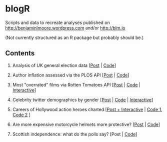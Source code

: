 blogR
=====

Scripts and data to recreate analyses published on http://benjaminlmoore.wordpress.com and/or http://blm.io

(Not currently structured as an R package but probably should be.)

## Contents 

1. Analysis of UK general election data  [[Post](http://benjaminlmoore.wordpress.com/2014/03/18/guardian-data-blog-uk-elections/) | [Code](R/guardian_UKelection.R)] 

2. Author inflation assessed via the PLOS API  [[Post](http://benjaminlmoore.wordpress.com/2014/04/06/author-inflation-in-academic-literature/) | [Code](R/plos_authInflation.R)]

3. Most "overrated" films via Rotten Tomatoes API [[Post](http://benjaminlmoore.wordpress.com/2014/05/05/what-are-the-most-overrated-films/) | [Code](R/overrated_films.R) | [Interactive](http://rcharts.io/viewer/?6c9ed5eed37fe3c03fa5)]

4. Celebrity twitter demographics by gender [[Post](http://benjaminlmoore.wordpress.com/2014/05/25/celebrity-twitter-followers-by-gender/) | [Code](R/twitter_followersGender.R) | [Interactive](http://blm.io/twitter)]

5. Careers of Hollywood action heroes charted [[Post + Interactive](http://blm.io/action) | [Code 1](blogpy/imdb_getActors.py), [Code 2](R/imdb_actionHeroes.R) ]

6. Are more expensive motorcycle helmets more protective? [[Post](http://blm.io/blog/motorcycle-helmet-safety-price/) | [Code](R/sharp_bikehelms.R)]

7. Scottish independence: what do the polls say? [Post | [Code](R/indyref.R)]
